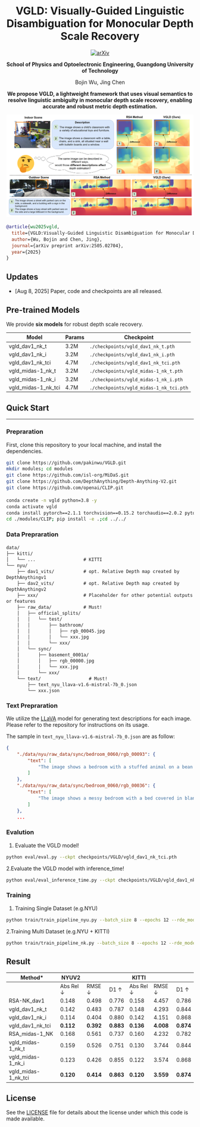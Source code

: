 <div align="center">
<h1>VGLD: Visually-Guided Linguistic Disambiguation for Monocular Depth Scale Recovery</h1>


<a href="https://arxiv.org/abs/2505.02704"><img src="https://img.shields.io/badge/arXiv-2505.02704-b31b1b" alt="arXiv"></a>

**School of Physics and Optoelectronic Engineering, Guangdong University of Technology**

Bojin Wu, Jing Chen

**We propose VGLD, a lightweight framework that uses visual semantics to resolve linguistic ambiguity in monocular depth scale recovery, enabling accurate and robust metric depth estimation.**

![teaser](assets/abstract.png)
</div>




```bibtex
@article{wu2025vgld,
  title={VGLD:Visually-Guided Linguistic Disambiguation for Monocular Depth Scale Recovery},
  author={Wu, Bojin and Chen, Jing},
  journal={arXiv preprint arXiv:2505.02704},
  year={2025}
}
```

## Updates

- [Aug 8, 2025] Paper, code and checkpoints are all released.

## Pre-trained Models

We provide **six models** for robust depth scale recovery.

| Model               | Params | Checkpoint                                      |
|---------------------|--------|-------------------------------------------------|
| vgld_dav1_nk_t      | 3.2M   | `./checkpoints/vgld_dav1_nk_t.pth`             |
| vgld_dav1_nk_i      | 3.2M   | `./checkpoints/vgld_dav1_nk_i.pth`             |
| vgld_dav1_nk_tci    | 4.7M   | `./checkpoints/vgld_dav1_nk_tci.pth`           |
| vgld_midas-1_nk_t   | 3.2M   | `./checkpoints/vgld_midas-1_nk_t.pth`          |
| vgld_midas-1_nk_i   | 3.2M   | `./checkpoints/vgld_midas-1_nk_i.pth`          |
| vgld_midas-1_nk_tci | 4.7M   | `./checkpoints/vgld_midas-1_nk_tci.pth`        |



## Quick Start

---
### Prepraration
First, clone this repository to your local machine, and install the dependencies.

```bash
git clone https://github.com/pakinwu/VGLD.git
mkdir modules; cd modules
git clone https://github.com/isl-org/MiDaS.git
git clone https://github.com/DepthAnything/Depth-Anything-V2.git
git clone https://github.com/openai/CLIP.git

conda create -n vgld python=3.8 -y
conda activate vgld
conda install pytorch==2.1.1 torchvision==0.15.2 torchaudio==2.0.2 pytorch-cuda=11.8 -c pytorch -c nvidia -y
cd ./modules/CLIP; pip install -e .;cd ../../
```

### Data Prepraration
```
data/
├── kitti/
│   └── ...                  # KITTI 
└── nyu/
    ├── dav1_vits/           # opt. Relative Depth map created by DepthAnythingv1
    ├── dav2_vits/           # opt. Relative Depth map created by DepthAnythingv2 
    ├── xxx/                 # Placeholder for other potential outputs or features
    ├── raw_data/            # Must!
    │   ├── official_splits/ 
    │   │   └── test/
    │   │       ├── bathroom/
    │   │       │   ├── rgb_00045.jpg
    │   │       │   └── xxx.jpg
    │   │       └── xxx/      
    │   └── sync/              
    │       ├── basement_0001a/
    │       │   ├── rgb_00000.jpg
    │       │   └── xxx.jpg
    │       └── xxx/           
    └── text/                  # Must! 
        ├── text_nyu_llava-v1.6-mistral-7b_0.json
        └── xxx.json           
```

### Text Prepraration
We utilize the [LLaVA](https://github.com/haotian-liu/LLaVA) model for generating text descriptions for each image. Please refer to the repository for instructions on its usage.

The sample in `text_nyu_llava-v1.6-mistral-7b_0.json` are as follow:
```json
{
    "./data/nyu/raw_data/sync/bedroom_0060/rgb_00093": {
        "text": [
            "The image shows a bedroom with a stuffed animal on a bean bag chair, a desk with various items, and a window with a blue curtain."
        ]
    },
    "./data/nyu/raw_data/sync/bedroom_0060/rgb_00036": {
        "text": [
            "The image shows a messy bedroom with a bed covered in blankets and pillows, a dresser, and a closet."
        ]
    },
    ...
```

### Evalution
1. Evaluate the VGLD model!
```bash
python eval/eval.py --ckpt checkpoints/VGLD/vgld_dav1_nk_tci.pth
```
2.Evaluate the VGLD model with inference_time!
```bash
python eval/eval_inference_time.py --ckpt checkpoints/VGLD/vgld_dav1_nk_tci.pth
```

### Training
1. Training Single Dataset (e.g.NYU)
```bash
python train/train_pipeline_nyu.py --batch_size 8 --epochs 12 --rde_model "dav1" --fusion "tci" --seed 0 --exp_name "train_nyu"
```
2.Training Multi Dataset (e.g.NYU + KITTI) 
```bash
python train/train_pipeline_nk.py --batch_size 8 --epochs 12 --rde_model "dav1" --fusion "tci" --seed 0 --exp_name "train_nk"
```

## Result

| Method*           | NYUV2                     |                       |                       | KITTI                    |                       |                       |
|-------------------|---------------------------|-----------------------|-----------------------|--------------------------|-----------------------|-----------------------|
|                   | Abs Rel ↓                 | RMSE ↓                | D1 ↑                  | Abs Rel ↓                | RMSE ↓                | D1 ↑                  |
| RSA-NK_dav1       | 0.148                   | 0.498                 | 0.776                 | 0.158                    | 4.457                 | 0.786                 |
| vgld_dav1_nk_t    | 0.142                     | 0.483                 | 0.787                 | 0.148                    | 4.293                 | 0.844                 |
| vgld_dav1_nk_i    | 0.114                     | 0.404                 | 0.880                 | 0.142                    | 4.151                 | 0.868                 |
| vgld_dav1_nk_tci  | **0.112**               | **0.392**             | **0.883**             | **0.136**                | **4.008**             | **0.874**             |
| RSA_midas-1_NK    | 0.168                     | 0.561                 | 0.737                 | 0.160                    | 4.232                 | 0.782                 |
| vgld_midas-1_nk_t | 0.159                     | 0.526                 | 0.751                 | 0.130                    | 3.744                 | 0.844                 |
| vgld_midas-1_nk_i | 0.123                     | 0.426                 | 0.855                 | 0.122                    | 3.574                 | 0.868                 |
| vgld_midas-1_nk_tci | **0.120**               | **0.414**             | **0.863**             | **0.120**                | **3.559**             | **0.874**             |


## License
See the [LICENSE](./LICENSE.txt) file for details about the license under which this code is made available.


